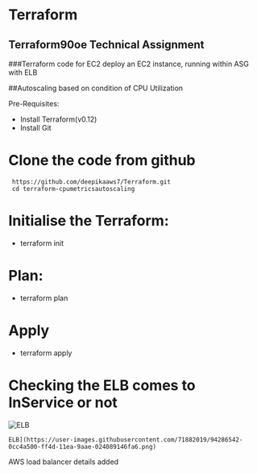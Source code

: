 # Terraform

## Terraform90oe Technical Assignment

###Terraform code for EC2 deploy an EC2 instance, running within ASG with ELB


##Autoscaling based on condition of CPU Utilization

Pre-Requisites:

-   Install Terraform(v0.12)
-   Install Git

# Clone the code from github

     https://github.com/deepikaaws7/Terraform.git
     cd terraform-cpumetricsautoscaling

# Initialise the Terraform:

   - terraform init
   
   
# Plan:

  - terraform plan
  
# Apply
  
  - terraform apply
  
 # Checking the ELB comes to InService or not
 
  ![ELB](https://user-images.githubusercontent.com/71882019/94287299-04209e80-ff4e-11ea-9300-d9802124732a.png)
 
    ELB](https://user-images.githubusercontent.com/71882019/94286542-0cc4a500-ff4d-11ea-9aae-024089146fa6.png)
    
   AWS load balancer details added 
   

 
 

